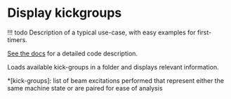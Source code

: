 # Display kickgroups


!!! todo
    Description of a typical use-case, with easy examples for first-timers.

[See the docs][documentation] for a detailed code description.

Loads available kick-groups in a folder and displays relevant information.


[documentation]: https://pylhc.github.io/PyLHC/index.html

*[kick-groups]: list of beam excitations performed that represent either the same machine state or are paired for ease of analysis